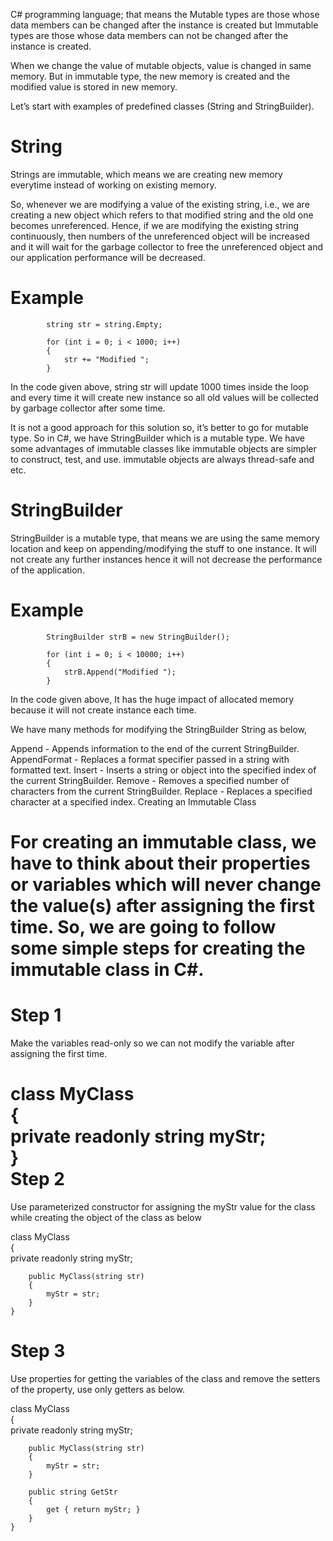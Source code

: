 ﻿C# programming language; that means the
Mutable types are those whose data members can be changed after the instance is created
but
Immutable types are those whose data members can not be changed after the instance is created.

When we change the value of mutable objects,
value is changed in same memory.
But in immutable type, the new memory is created and the modified value is stored in new memory.

Let’s start with examples of predefined classes (String and StringBuilder).

String
======
Strings are immutable, which means we are creating new memory everytime instead of working on existing memory.

So, whenever we are modifying a value of the existing string, i.e., we are creating a new object which refers to that modified string and the old one becomes unreferenced. Hence, if we are modifying the existing string continuously, then numbers of the unreferenced object will be increased and it will wait for the garbage collector to free the unreferenced object and our application performance will be decreased.

Example
=======

            string str = string.Empty;  
  
            for (int i = 0; i < 1000; i++)  
            {  
                str += "Modified ";  
            }   
In the code given above, string str will update 1000 times inside the loop and every time it will create new instance so all old values will be collected by garbage collector after some time.

It is not a good approach for this solution so, it’s better to go for mutable type. So in C#, we have StringBuilder which is a mutable type. We have some advantages of immutable classes like immutable objects are simpler to construct, test, and use. immutable objects are always thread-safe and etc.

StringBuilder
==============

StringBuilder is a mutable type, that means we are using the same memory location and keep on appending/modifying the stuff to one instance. It will not create any further instances hence it will not decrease the performance of the application.

Example
=======

            StringBuilder strB = new StringBuilder();  
  
            for (int i = 0; i < 10000; i++)  
            {  
                strB.Append("Modified ");  
            }   
In the code given above, It has the huge impact of allocated memory because it will not create instance each time.

We have many methods for modifying the StringBuilder String as below,

Append - Appends information to the end of the current StringBuilder.
AppendFormat - Replaces a format specifier passed in a string with formatted text.
Insert - Inserts a string or object into the specified index of the current StringBuilder.
Remove - Removes a specified number of characters from the current StringBuilder.
Replace - Replaces a specified character at a specified index.
Creating an Immutable Class

For creating an immutable class, we have to think about their properties or variables which will never change the value(s) after assigning the first time. So, we are going to follow some simple steps for creating the immutable class in C#.
===============================
Step 1
=======

Make the variables read-only so we can not modify the variable after assigning the first time. 

class MyClass  
    {  
        private readonly string myStr;          
}   
Step 2
======

Use parameterized constructor for assigning the myStr value for the class while creating the object of the class as below 

class MyClass  
    {  
        private readonly string myStr;  
  
        public MyClass(string str)  
        {  
            myStr = str;  
        }  
    }   
Step 3
=======

Use properties for getting the variables of the class and remove the setters of the property, use only getters as below. 

class MyClass  
    {  
        private readonly string myStr;  
  
        public MyClass(string str)  
        {  
            myStr = str;  
        }  
  
        public string GetStr  
        {  
            get { return myStr; }  
        }  
    }   
